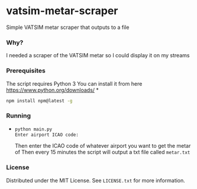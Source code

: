 # vatsim-metar-scraper
Simple VATSIM metar scraper that outputs to a file

### Why?
I needed a scraper of the VATSIM metar so I could display it on my streams

### Prerequisites

The script requires Python 3
You can install it from here https://www.python.org/downloads/
*
  ```sh
  npm install npm@latest -g
  ```
  
### Running
* 
  ```sh
  python main.py
  Enter airport ICAO code: 
  ```
  Then enter the ICAO code of whatever airport you want to get the metar of
  Then every 15 minutes the script will output a txt file called `metar.txt`
### License

Distributed under the MIT License. See `LICENSE.txt` for more information.
